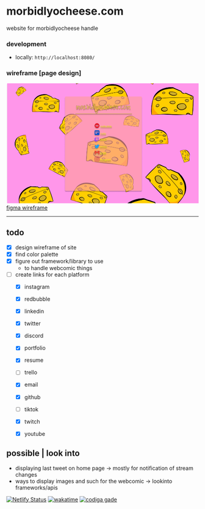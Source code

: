 # morbidlyocheese.com
website for morbidlyocheese handle

### development
- locally: `http://localhost:8080/`

### wireframe [page design]
![figma wireframe v1](/images/doc-images/whole%20page.png)
[figma wireframe](https://www.figma.com/file/8wSXTsPmD6kIK58wbe2xGa/morbidlyocheese.com-wireframe?t=fdBA3VkbNBu9I0V6-1)

---

todo
---
- [x] design wireframe of site
- [x] find color palette
- [x] figure out framework/library to use
    - to handle webcomic things
- [ ] create links for each platform
    - [x] instagram
    - [x] redbubble
    - [x] linkedin
    - [x] twitter
    - [x] discord
    - [x] portfolio
    - [x] resume
    - [ ] trello
    - [x] email
    - [x] github
    - [ ] tiktok
    - [x] twitch
    - [x] youtube


possible | look into
---
- displaying last tweet on home page -> mostly for notification of stream changes
- ways to display images and such for the webcomic -> lookinto frameworks/apis


[![Netlify Status](https://api.netlify.com/api/v1/badges/fa4701f5-1c4a-43e1-a35f-5e742b79712c/deploy-status)](https://app.netlify.com/sites/morbidlyocheese/deploys) [![wakatime](https://wakatime.com/badge/github/morbidlyocheese/morbidlyocheese.com.svg)](https://wakatime.com/badge/github/morbidlyocheese/morbidlyocheese.com) [![codiga gade](https://api.codiga.io/project/36248/score/svg)](https://app.codiga.io/hub/project/36248/morbidlyocheese.com)
